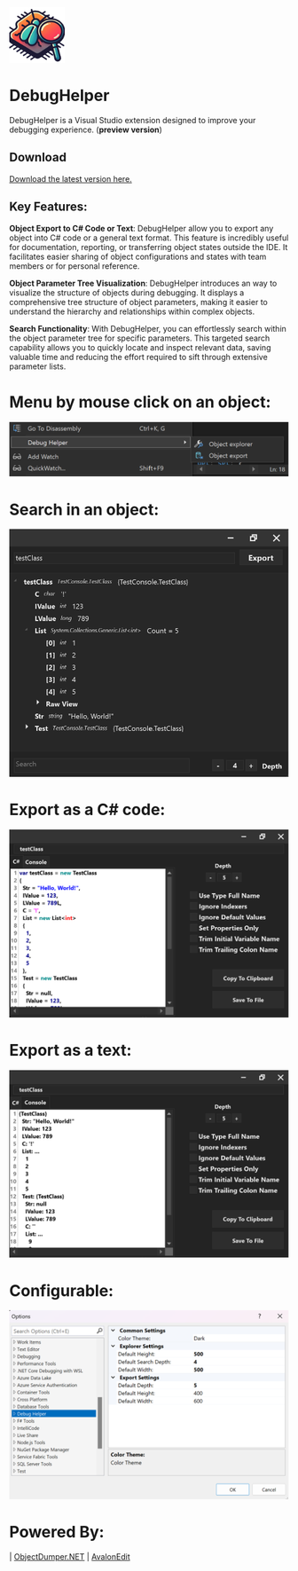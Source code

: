 
<img src="https://raw.githubusercontent.com/flash2048/DebugHelper/main/assets/DebugHelper256.png" width="100" height="100" />

# DebugHelper
DebugHelper is a Visual Studio extension designed to improve your debugging experience. (**preview version**)

## Download

[Download the latest version here.](https://marketplace.visualstudio.com/items?itemName=AndreiAmialchenia.DebugHelper)

## Key Features:
**Object Export to C# Code or Text**: DebugHelper allow you to export any object into C# code or a general text format. This feature is incredibly useful for documentation, reporting, or transferring object states outside the IDE. It facilitates easier sharing of object configurations and states with team members or for personal reference.

**Object Parameter Tree Visualization**: DebugHelper introduces an way to visualize the structure of objects during debugging. It displays a comprehensive tree structure of object parameters, making it easier to understand the hierarchy and relationships within complex objects.

**Search Functionality**: With DebugHelper, you can effortlessly search within the object parameter tree for specific parameters. This targeted search capability allows you to quickly locate and inspect relevant data, saving valuable time and reducing the effort required to sift through extensive parameter lists.

# Menu by mouse click on an object:
<img src="https://raw.githubusercontent.com/flash2048/DebugHelper/main/assets/Menu_by_mouse_click.png" />

# Search in an object:
<img src="https://raw.githubusercontent.com/flash2048/DebugHelper/main/assets/Search.png" />

# Export as a C# code:
<img src="https://raw.githubusercontent.com/flash2048/DebugHelper/main/assets/ExportCSharp.png" />

# Export as a text:
<img src="https://raw.githubusercontent.com/flash2048/DebugHelper/main/assets/ExportConsole.png" />

# Configurable:
<img src="https://raw.githubusercontent.com/flash2048/DebugHelper/main/assets/Options.png" />

# Powered By:
| [ObjectDumper.NET](https://github.com/thomasgalliker/ObjectDumper)
| [AvalonEdit](https://github.com/icsharpcode/AvalonEdit)